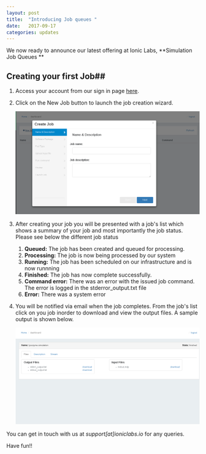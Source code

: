 ```yaml
---
layout: post
title:  "Introducing Job queues "
date:   2017-09-17 
categories: updates
---
```

We now ready to announce our latest offering at Ionic Labs, **Simulation Job Queues **
## Creating your first Job##

1. Access your account from our sign in page [here][register].

2. Click on the New Job button to launch the job creation wizard.

    ![workstation wizard](/assets/job-create-wizard.png)


3. After creating your job you will be presented with a job's list which shows a summary of your job and most importantly the job status. Please see below the different job status

    1. **Queued:** The job has been created and queued for processing.
    2. **Processing:** The job is now being processed by our system 
    3. **Running:** The job has been scheduled on our infrastructure and is now runnning
    4. **Finished:** The job has  now complete successfully.
    5. **Command error:** There was an error with the issued job command. The error is logged in the stderror_output.txt file
    6. **Error:** There was a system error 

4. You will be notified via email when the job completes. From the job's list click on you job inorder to download and view the output files. A sample output is shown below.

    ![workstation dashboard](/assets/job-results.png)


You can get in touch with us at *support[at]ioniclabs.io* for any queries.

Have fun!!

[register]: https://ioniclabs.io/accounts/login

